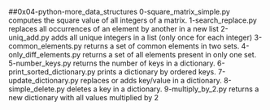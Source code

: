 ##0x04-python-more_data_structures
0-square_matrix_simple.py computes the square value of all integers of a matrix.
1-search_replace.py replaces all occurrences of an element by another in a new list
2-uniq_add.py adds all unique integers in a list (only once for each integer)
3-common_elements.py returns a set of common elements in two sets.
4-only_diff_elements.py returns a set of all elements present in only one set.
5-number_keys.py returns the number of keys in a dictionary.
6-print_sorted_dictionary.py prints a dictionary by ordered keys.
7-update_dictionary.py replaces or adds key/value in a dictionary.
8-simple_delete.py deletes a key in a dictionary.
9-multiply_by_2.py  returns a new dictionary with all values multiplied by 2
